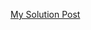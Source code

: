 [My Solution Post](https://leetcode.com/problems/merge-k-sorted-lists/solutions/4558521/simple-c-divide-and-conquer)
